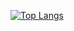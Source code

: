 [![Top Langs](https://github-readme-stats.vercel.app/api/top-langs/?username=noyavuzbey&layout=pie&text_color=#ff0051)](https://github.com/anuraghazra/github-readme-stats)

